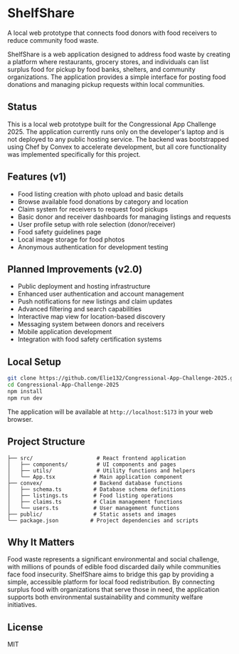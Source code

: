 # ShelfShare

A local web prototype that connects food donors with food receivers to reduce community food waste.

ShelfShare is a web application designed to address food waste by creating a platform where restaurants, grocery stores, and individuals can list surplus food for pickup by food banks, shelters, and community organizations. The application provides a simple interface for posting food donations and managing pickup requests within local communities.

## Status

This is a local web prototype built for the Congressional App Challenge 2025. The application currently runs only on the developer's laptop and is not deployed to any public hosting service. The backend was bootstrapped using Chef by Convex to accelerate development, but all core functionality was implemented specifically for this project.

## Features (v1)

- Food listing creation with photo upload and basic details
- Browse available food donations by category and location
- Claim system for receivers to request food pickups
- Basic donor and receiver dashboards for managing listings and requests
- User profile setup with role selection (donor/receiver)
- Food safety guidelines page
- Local image storage for food photos
- Anonymous authentication for development testing

## Planned Improvements (v2.0)

- Public deployment and hosting infrastructure
- Enhanced user authentication and account management
- Push notifications for new listings and claim updates
- Advanced filtering and search capabilities
- Interactive map view for location-based discovery
- Messaging system between donors and receivers
- Mobile application development
- Integration with food safety certification systems

## Local Setup

```bash
git clone https://github.com/Elie132/Congressional-App-Challenge-2025.git
cd Congressional-App-Challenge-2025
npm install
npm run dev
```

The application will be available at `http://localhost:5173` in your web browser.

## Project Structure

```
├── src/                    # React frontend application
│   ├── components/         # UI components and pages
│   ├── utils/              # Utility functions and helpers
│   └── App.tsx            # Main application component
├── convex/                # Backend database functions
│   ├── schema.ts          # Database schema definitions
│   ├── listings.ts        # Food listing operations
│   ├── claims.ts          # Claim management functions
│   └── users.ts           # User management functions
├── public/                # Static assets and images
└── package.json          # Project dependencies and scripts
```

## Why It Matters

Food waste represents a significant environmental and social challenge, with millions of pounds of edible food discarded daily while communities face food insecurity. ShelfShare aims to bridge this gap by providing a simple, accessible platform for local food redistribution. By connecting surplus food with organizations that serve those in need, the application supports both environmental sustainability and community welfare initiatives.

## License

MIT
